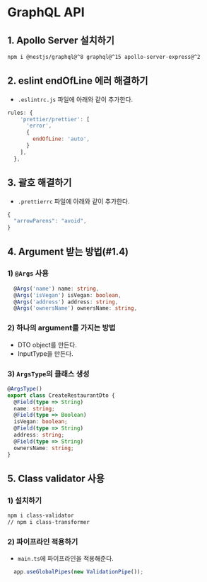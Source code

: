 # GraphQL API

## 1. Apollo Server 설치하기
```bash
npm i @nestjs/graphql@^8 graphql@^15 apollo-server-express@^2
```

## 2. eslint endOfLine 에러 해결하기
- `.eslintrc.js` 파일에 아래와 같이 추가한다.
```javascript
rules: {
    'prettier/prettier': [
      'error',
      {
        endOfLine: 'auto',
      }
    ],
  },
  ```

  ## 3. 괄호 해결하기
  - `.prettierrc` 파일에 아래와 같이 추가한다.
  ```javascript
  {  
    "arrowParens": "avoid",
  }
  ```

  ## 4. Argument 받는 방법(#1.4)
  ### 1) `@Args` 사용
  ```typescript
    @Args('name') name: string,
    @Args('isVegan') isVegan: boolean,
    @Args('address') address: string,
    @Args('ownersName') ownersName: string,
  ```

### 2) 하나의 argument를 가지는 방법
- DTO object를 만든다.
- InputType을 만든다.

### 3) `ArgsType`의 클래스 생성
```typescript
@ArgsType()
export class CreateRestaurantDto {
  @Field(type => String)
  name: string;
  @Field(type => Boolean)
  isVegan: boolean;
  @Field(type => String)
  address: string;
  @Field(type => String)
  ownersName: string;
}
```

## 5. Class validator 사용
### 1) 설치하기
```bash
npm i class-validator
// npm i class-transformer
```

### 2) 파이프라인 적용하기
- `main.ts`에 파이프라인을 적용해준다.
```typescript
  app.useGlobalPipes(new ValidationPipe());
```
